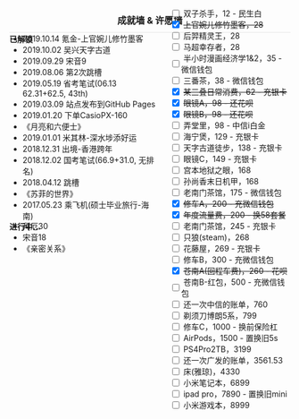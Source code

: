 <h3 style="text-align:center; border-bottom: 1px solid #e6e6e6; padding-bottom:10px;">成就墙 & 许愿墙</h3>
<div style="display:flex;justify-content:space-between;">
    <div>
        <h4 style="margin-top: -15px;">已解锁</h4>
        <ul UNDERGOING="追平黄金账户亏损" id="accomplishment-list" style="margin-top: -40px;">
            <li>2019.10.14 氪金-上官婉儿修竹墨客</li>
            <li>2019.10.02 吴兴天字古道</li>
            <li>2019.09.29 宋音9</li>
            <li>2019.08.06 第2次跳槽</li>
            <li>2019.05.19 省考笔试(06.13 62.31+62.5, 43th)</li>
            <li>2019.03.09 站点发布到GitHub Pages</li>
            <li>2019.01.20 下单CasioPX-160</li>
            <li>《月亮和六便士》</li>
            <li>2019.01.01 米其林-深水埗添好运</li>
            <li>2018.12.31 出境-香港跨年</li>
            <li>2018.12.02 国考笔试(66.9+31.0, 无排名)</li>
            <li>2018.04.12 跳槽</li>
            <li>《苏菲的世界》</li>
            <li>2017.05.23 乘飞机(硕士毕业旅行-海南)</li>
        </ul>
        <h4 style="margin-top: -15px;">进行中...</h4>
        <ul id="accomplishment-list" style="margin-top: -40px;">
            <li>拜厄30</li>
            <li>宋音18</li>
            <li>《亲密关系》</li>
        </ul>
    </div>
    <div style="position:relative;margin-top:-75px;">
        <div style="position:absolute;height:100%;width:100%;"></div>
        <ul todo="书架，车载导航" class="target-list" style="list-style-type: none">
            <li><input type="checkbox" />&nbsp;双子杀手，12 - 民生白</li>
            <li><input type="checkbox" checked/>&nbsp;<del>上官婉儿修竹墨客，28</del>&nbsp;</li>
            <li><input type="checkbox" />&nbsp;后羿精灵王，28</li>
            <li><input type="checkbox" />&nbsp;马超幸存者，28</li>
            <li><input type="checkbox" />&nbsp;半小时漫画经济学1&2，35 - 微信钱包</li>
            <li><input type="checkbox" />&nbsp;三番茶，38 - 微信钱包</li>
            <li><input type="checkbox" checked/>&nbsp;<del>某三叠日常消费，62 - 充银卡</del>&nbsp;</li>
            <li><input type="checkbox" checked/>&nbsp;<del>眼镜A，98 - 还花呗</del>&nbsp;</li>
            <li><input type="checkbox" checked/>&nbsp;<del>眼镜B，98 - 还花呗</del>&nbsp;</li>
            <li><input type="checkbox" />&nbsp;弄堂里，98 - 中信i白金</li>
            <li><input type="checkbox" />&nbsp;海宁煲，129 - 充银卡</li>
            <li><input type="checkbox" />&nbsp;天字古道徒步，138 - 充银卡</li>
            <li><input type="checkbox" />&nbsp;眼镜C，149 - 充银卡</li>
            <li><input type="checkbox" />&nbsp;宫本地狱之眼，168</li>
            <li><input type="checkbox" />&nbsp;孙尚香末日机甲，168</li>
            <li><input type="checkbox" />&nbsp;老南门茶馆，175 - 微信钱包</li>
            <li><input type="checkbox" checked/>&nbsp;<del>修车A，200 - 充微信钱包</del>&nbsp;</li>
            <li><input type="checkbox" checked/>&nbsp;<del>年度流量费，200 - 换58套餐</del>&nbsp;</li>
            <li><input type="checkbox" />&nbsp;老南门茶馆，245 - 充银卡</li>
            <li><input type="checkbox" />&nbsp;只狼(steam)，268</li>
            <li><input type="checkbox" />&nbsp;花藤屋，269 - 充银卡</li>
            <li><input type="checkbox" />&nbsp;修车B，300 - 充微信钱包</li>
            <li><input type="checkbox" checked/>&nbsp;<del>苍南A(回程车费)，260 - 花呗</del>&nbsp;</li>
            <li><input type="checkbox" />&nbsp;苍南B-红包，500 - 充微信钱包</li>
            <li><input type="checkbox" />&nbsp;还一次中信的账单，760</li>
            <li><input type="checkbox" />&nbsp;剃须刀博朗5系，799</li>
            <li><input type="checkbox" />&nbsp;修车C，1000 - 换前保险杠</li>
            <li><input type="checkbox" />&nbsp;AirPods，1500 - 置换旧5s</li>
            <li><input type="checkbox" />&nbsp;PS4Pro2TB，3199</li>
            <li><input type="checkbox" />&nbsp;还一次广发的账单，3561.53</li>
            <li><input type="checkbox" />&nbsp;床(雅琼)，4330</li>
            <li><input type="checkbox" />&nbsp;小米笔记本，6899</li>
            <li><input type="checkbox" />&nbsp;ipad pro，7890 - 置换旧mini</li>
            <li><input type="checkbox" />&nbsp;小米游戏本，8999</li>
        </ul>
    </div>
</div>

<style>
.target-list li{
  display: flex;
  align-items: center;
}
</style>
